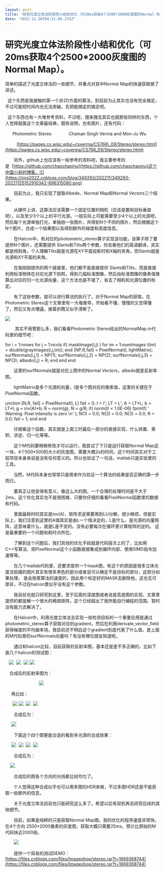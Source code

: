 ```yaml
---
layout: post
title: "研究光度立体法阶段性小结和优化（可20ms获取4个2500*2000灰度图的Normal Map）。"
date: "2022-11-26T04:21:06.225Z"
---
```

研究光度立体法阶段性小结和优化（可20ms获取4个2500\*2000灰度图的Normal Map）。
===================================================

简单的描述了光度立体法的一些细节，并重点对其中Normal Map的快速获取做了讲述。

  这个东西是我接触的第一个非2D方面的算法，到目前为止其实也没有完全搞定，不过可能短时间内也无法突破。先把能搞定的搞定吧。

  这个东西也有一大堆参考资料，不过呢，搜来搜去其实也就那些同样的东西，个人觉得就属这个文章最经典，既有说明，也有图片，还有代码：

      Photometric Stereo　　　　Chaman Singh Verma and Mon-Ju Wu

　      [https://pages.cs.wisc.edu/~csverma/CS766\_09/Stereo/stereo.html](https://pages.cs.wisc.edu/~csverma/CS766_09/Stereo/stereo.html)

　　另外，github上也应该有一些参考的资料吧，我主要参考的是  [https://github.com/chaochaojnu](https://github.com/chaochaojnu)这个中国小哥的博客。![](https://img2022.cnblogs.com/blog/349293/202211/349293-20221125152910342-696315080.png)

　　目前为止，我只实现了提取Albedo、Normal Map和Normal Vectors三个结果。

　　从硬件上讲，这算法应该需要一个固定位置的相机（应该是要和目标垂直吧），以及至少3个以上的平行光源，一般实际上可能需要至少4个以上的光源吧，然后每个光源单独打光，单独拍一张图片，共得到N个不同的图片，然后根据这个N个图片，合成一个结果图以及得到额外的梯度和高度信息。 

　　在Halcon中，有对应的photometric\_stereo算子实现该功能，该算子除了要提供N个图片，还需要提供 Slants和Tilts两个参数，你去看他们的英语翻译，其实都是倾斜角，个人理解Tilts就是光源在XY平面投影时和X轴的夹角，而Slants就是光源和XY平面的夹角。 

　　在我刚刚提供的两个链接里，他们都不是直接提供 Slants和Tilts，而是直接利用标准物体在对应光源下拍照，得到几幅标准图像，然后由标准图像的像素值推算出对应的归一化光源向量，这个方法也是不错了，省去了相机和光源位置的标定。

　　有了这些参数，就可以进行算法的执行了，对于Normal Map的获取，在Photometric Stereo这个文章里有一大堆推导，开始看不懂，慢慢的又觉得懂了，然后又有点懵逼，接着折腾又似乎清晰了。

![](https://img2022.cnblogs.com/blog/349293/202211/349293-20221125161601766-404573306.png)

 　　其实不用管那么多，我们看看Photometric Stereo给出的NormalMap.m代码里的细节吧：

   for i = 1:nrows
        for j = 1:ncols
            if( maskImage(i,j) ) 
            for im = 1:numImages
                I(im) \= double(grayimages(i,j,im));
                end
            \[NP,R,fail\] \= PixelNormal(I, lightMatrix);
            surfNormals(i,j,1) =  NP(1);
            surfNormals(i,j,2) =  NP(2);
            surfNormals(i,j,3) =  NP(3);
            albedo(i,j)        \= R;
            end
        end
   end

　　这里的surfNormals就是对应上图中的Normal Vectors，albedo就是反射率图。

　　lightMatrix是多个光源的向量，I是多个图对应的像素值，这里的关键在于PixelNormal函数。 

unction \[N,R, fail\] = PixelNormal(I, L)
   fail \= 0;
   I  \= I';
   LT = L';
   A  = LT\*L;
   b  \= LT\*I;
   g  \= inv(A)\*b;
   R  \= norm(g);
   N  \= g/R;
   if( norm(I) < 1.0E-06) 
       fprintf( ' Warning: Pixel intensity is zero \\n' );
       N(1) = 0.0;
       N(2) = 0.0;
       N(3) = 0.0;
       R    \= 0.0;
       fail \= 1;
   end
end

　　仔细看这个函数，其实就是上面工时最后一部分的直接实现，什么转置、乘积、求逆、归一化等等。 

       这个M代码要稍微修改才可以运行，我尝试了下只是运行获取Normal Map这一块，4个500\*500的大小的灰度图，需要大概2s的时间，这个时间其实对于工程项目本身来说是没有任何意义的。所以也验证了一句话，matlab只是实验里的工具。 

       当然，M代码本身也常常只是用来作为验证一个算法的结果是否正确的第一步而已。 

　　要真正让他变得有意义，像这么大的图，一个合理的处理时间是不大于2ms，这个优化其实也不是很困难，只要你仔细的看看PixelNormal函数里的数据和代码。 

　　里面最耗时的其实是inv(A)，矩阵求逆需要用到LU分解，很少麻烦，但是实际上，我们注意到这里的A值其实是由L一个值决定的，L是什么，是光源的向量矩阵，这意味着什么，就是L是不变的。没有必要每次在循环里计算矩阵的逆的。 这是最重要的一个问题和耗时点所在。

　　了解到这个问题后，我们其他的优化手段就是代码层次上的了，比如用C++写算法、把PixelNormal这个小函数直接集成到循环内部、使用SIMD指令加速等等。 

　　在几个matlab代码里，还要求提供一个mask图，有这个的原因是很多立体光度法拍摄的图片其实有很多黑色的部分或者说可以确定不是目标的部分，这部分如果处理， 是会拖累算法的速度的，因此用个标定好的MASK去删除他，这也无可厚非，不过在halcon里似乎没有这个参数。 

　　我目前也就只研究到这里，至于后面的深度图或者说是高度图的实现，文章里提供的都是解一个很大的稀疏矩阵，这个已经超出了我所能自行编程的范围。暂时没有能力去解决了。

       在Halcon中，利用光度立体法去实现一些检测目标的一个重要应用是通过photometric\_stereo算子获取对应的gradient，然后在利用derivate\_vector\_field 获得梯度的平均曲率场，我目前还不明白这个gradient到底代表了什么值，是上面的M代码里的surfNormals向量吗？有没有哪位朋友知道呢。

　　通过和halcon比较，目前获取的反射率图，基本还是差不多正确的，比如下面几个halcon的测试图：

   ![](https://img2022.cnblogs.com/blog/349293/202211/349293-20221125165058837-176595493.png)  ![](https://img2022.cnblogs.com/blog/349293/202211/349293-20221125165106334-1529842672.png)  ![](https://img2022.cnblogs.com/blog/349293/202211/349293-20221125165138176-947444557.png) ![](https://img2022.cnblogs.com/blog/349293/202211/349293-20221125165215971-450179887.png)

　合成后的反射率图为：

                            ![](https://img2022.cnblogs.com/blog/349293/202211/349293-20221125165412244-1564864066.png)

     再比如：

      ![](https://img2022.cnblogs.com/blog/349293/202211/349293-20221125165553908-1400997873.png) ![](https://img2022.cnblogs.com/blog/349293/202211/349293-20221125165610618-534804401.png)  ![](https://img2022.cnblogs.com/blog/349293/202211/349293-20221125165624921-599864246.png)  ![](https://img2022.cnblogs.com/blog/349293/202211/349293-20221125165638920-2128303578.png)

　　合成后为：

     ![](https://img2022.cnblogs.com/blog/349293/202211/349293-20221125165659001-1209927920.png)

　　下面这个四个图更能合适的看到多光源的合成效果：

     ![](https://img2022.cnblogs.com/blog/349293/202211/349293-20221125170121368-880982321.png)  ![](https://img2022.cnblogs.com/blog/349293/202211/349293-20221125170134661-1713458927.png)  ![](https://img2022.cnblogs.com/blog/349293/202211/349293-20221125170147801-1058800276.png)  ![](https://img2022.cnblogs.com/blog/349293/202211/349293-20221125170200580-1770717414.png)

　　合成后为：

    ![](https://img2022.cnblogs.com/blog/349293/202211/349293-20221125170251407-1216735054.png)

　　合成后的图各个方向的光线都比较均匀了。

       个人觉得这种合成似乎也可以用多图的HDR来做，不过多图HDR还是不能获取一些额外的信息。

　　关于光度立体法目前也只能研究这么多了。希望以后有契机再去研究后续的其他细节。 

　　目前，如果是纯粹的只是获取Normal Map图，我的优化的程序速度非常快，在4个方向 2500\*2000像素的灰度图，获取大概只需要25ms，预计比原始的M代码快近2000倍。

　　![](https://img2022.cnblogs.com/blog/349293/202211/349293-20221125171744366-1580531334.png)

　　提供一个简易的测试DEMO：[https://files.cnblogs.com/files/Imageshop/stereo.rar?t=1669368744](https://files.cnblogs.com/files/Imageshop/stereo.rar?t=1669368744)